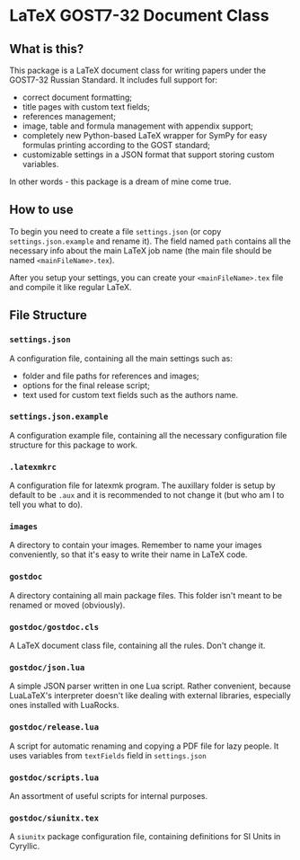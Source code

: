 # LaTeX GOST7-32 Document Class

## What is this?
This package is a LaTeX document class for writing papers under the GOST7-32 Russian Standard. It includes full support for:
* correct document formatting;
* title pages with custom text fields;
* references management;
* image, table and formula management with appendix support;
* completely new Python-based LaTeX wrapper for SymPy for easy formulas printing according to the GOST standard;
* customizable settings in a JSON format that support storing custom variables.

In other words - this package is a dream of mine come true.

## How to use
To begin you need to create a file `settings.json` (or copy `settings.json.example` and rename it). The field named `path` contains all the necessary info about the main LaTeX job name (the main file should be named `<mainFileName>.tex`).

After you setup your settings, you can create your `<mainFileName>.tex` file and compile it like regular LaTeX. 

## File Structure
### `settings.json`
A configuration file, containing all the main settings such as:
* folder and file paths for references and images;
* options for the final release script;
* text used for custom text fields such as the authors name.

### `settings.json.example`
A configuration example file, containing all the necessary configuration file structure for this package to work.

### `.latexmkrc`
A configuration file for latexmk program. The auxillary folder is setup by default to be `.aux` and it is recommended to not change it (but who am I to tell you what to do).

### `images`
A directory to contain your images. Remember to name your images conveniently, so that it's easy to write their name in LaTeX code.

### `gostdoc`
A directory containing all main package files. This folder isn't meant to be renamed or moved (obviously).

### `gostdoc/gostdoc.cls`
A LaTeX document class file, containing all the rules. Don't change it.

### `gostdoc/json.lua`
A simple JSON parser written in one Lua script. Rather convenient, because LuaLaTeX's interpreter doesn't like dealing with external libraries, especially ones installed with LuaRocks.

### `gostdoc/release.lua`
A script for automatic renaming and copying a PDF file for lazy people. It uses variables from `textFields` field in `settings.json`

### `gostdoc/scripts.lua`
An assortment of useful scripts for internal purposes.

### `gostdoc/siunitx.tex`
A `siunitx` package configuration file, containing definitions for SI Units in Cyryllic.
